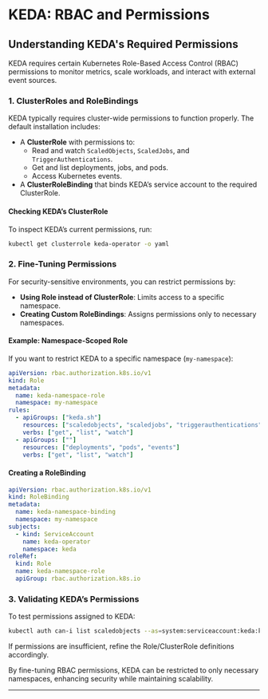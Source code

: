 # KEDA: RBAC and Permissions

## Understanding KEDA's Required Permissions
KEDA requires certain Kubernetes Role-Based Access Control (RBAC) permissions to monitor metrics, scale workloads, and interact with external event sources.

### 1. **ClusterRoles and RoleBindings**
KEDA typically requires cluster-wide permissions to function properly. The default installation includes:
- A **ClusterRole** with permissions to:
  - Read and watch `ScaledObjects`, `ScaledJobs`, and `TriggerAuthentications`.
  - Get and list deployments, jobs, and pods.
  - Access Kubernetes events.
- A **ClusterRoleBinding** that binds KEDA’s service account to the required ClusterRole.

#### Checking KEDA’s ClusterRole
To inspect KEDA’s current permissions, run:
```sh
kubectl get clusterrole keda-operator -o yaml
```

### 2. **Fine-Tuning Permissions**
For security-sensitive environments, you can restrict permissions by:
- **Using Role instead of ClusterRole**: Limits access to a specific namespace.
- **Creating Custom RoleBindings**: Assigns permissions only to necessary namespaces.

#### Example: Namespace-Scoped Role
If you want to restrict KEDA to a specific namespace (`my-namespace`):
```yaml
apiVersion: rbac.authorization.k8s.io/v1
kind: Role
metadata:
  name: keda-namespace-role
  namespace: my-namespace
rules:
  - apiGroups: ["keda.sh"]
    resources: ["scaledobjects", "scaledjobs", "triggerauthentications"]
    verbs: ["get", "list", "watch"]
  - apiGroups: [""]
    resources: ["deployments", "pods", "events"]
    verbs: ["get", "list", "watch"]
```

#### Creating a RoleBinding
```yaml
apiVersion: rbac.authorization.k8s.io/v1
kind: RoleBinding
metadata:
  name: keda-namespace-binding
  namespace: my-namespace
subjects:
  - kind: ServiceAccount
    name: keda-operator
    namespace: keda
roleRef:
  kind: Role
  name: keda-namespace-role
  apiGroup: rbac.authorization.k8s.io
```

### 3. **Validating KEDA’s Permissions**
To test permissions assigned to KEDA:
```sh
kubectl auth can-i list scaledobjects --as=system:serviceaccount:keda:keda-operator
```
If permissions are insufficient, refine the Role/ClusterRole definitions accordingly.

By fine-tuning RBAC permissions, KEDA can be restricted to only necessary namespaces, enhancing security while maintaining scalability.

---
